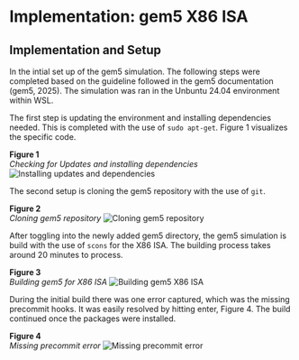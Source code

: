 # Implementation: gem5 X86 ISA 

## Implementation and Setup

In the intial set up of the gem5 simulation. The following steps were completed based on the guideline followed in the gem5 documentation (gem5, 2025). The simulation was ran in the Unbuntu 24.04 environment within WSL. 

The first step is updating the environment and installing dependencies needed. This is completed with the use of `sudo apt-get`. Figure 1 visualizes the specific code.

<strong>Figure 1</strong><br> 
<em> Checking for Updates and installing dependencies</em>
![Installing updates and dependencies](link "Step 1: Installing updates and dependencies")

The second setup is cloning the gem5 repository with the use of `git`. 

<strong>Figure 2</strong><br> 
<em>Cloning gem5 repository</em>
![Cloning gem5 repository](link "Step 2: Cloning gem5 repository")

After toggling into the newly added gem5 directory, the gem5 simulation is build with the use of `scons` for the X86 ISA. The building process takes around 20 minutes to process.

<strong>Figure 3</strong><br> 
<em>Building gem5 for X86 ISA</em>
![Building gem5 X86 ISA ](link "Step 3: Building gem5 X86 ISA")

During the initial build there was one error captured, which was the missing precommit hooks. It was easily resolved by hitting enter, Figure 4. The build continued once the packages were installed.

<strong>Figure 4</strong><br> 
<em>Missing precommit error</em>
![Missing precommit error](link "Error 1: Missing precommit")



